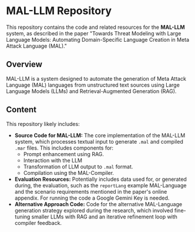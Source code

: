 # MAL-LLM Repository

This repository contains the code and related resources for the **MAL-LLM** system, as described in the paper "Towards Threat Modeling with Large Language Models: Automating Domain-Specific Language Creation in Meta Attack Language (MAL)."

## Overview

MAL-LLM is a system designed to automate the generation of Meta Attack Language (MAL) languages from unstructured text sources using Large Language Models (LLMs) and Retrieval-Augmented Generation (RAG).

## Content

This repository likely includes:

* **Source Code for MAL-LLM:** The core implementation of the MAL-LLM system, which processes textual input to generate `.mal` and compiled `.mar` files. This includes components for:
    * Prompt enhancement using RAG.
    * Interaction with the LLM
    * Transformation of LLM output to `.mal` format.
    * Compilation using the MAL-Compiler.
* **Evaluation Resources:** Potentially includes data used for, or generated during, the evaluation, such as the `reportLang` example MAL-Language and the scenario requirements mentioned in the paper's online appendix. For running the code a Google Gemini Key is needed.
* **Alternative Approach Code:** Code for the alternative MAL-Language generation strategy explored during the research, which involved fine-tuning smaller LLMs with RAG and an iterative refinement loop with compiler feedback.

